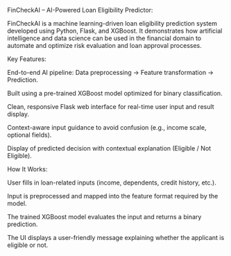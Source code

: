 FinCheckAI – AI-Powered Loan Eligibility Predictor:

FinCheckAI is a machine learning-driven loan eligibility prediction system developed using Python, Flask, and XGBoost. It demonstrates how artificial intelligence and data science can be used in the financial domain to automate and optimize risk evaluation and loan approval processes.

Key Features:

End-to-end AI pipeline: Data preprocessing → Feature transformation → Prediction.

Built using a pre-trained XGBoost model optimized for binary classification.

Clean, responsive Flask web interface for real-time user input and result display.

Context-aware input guidance to avoid confusion (e.g., income scale, optional fields).

Display of predicted decision with contextual explanation (Eligible / Not Eligible).

How It Works:

User fills in loan-related inputs (income, dependents, credit history, etc.).

Input is preprocessed and mapped into the feature format required by the model.

The trained XGBoost model evaluates the input and returns a binary prediction.

The UI displays a user-friendly message explaining whether the applicant is eligible or not.

